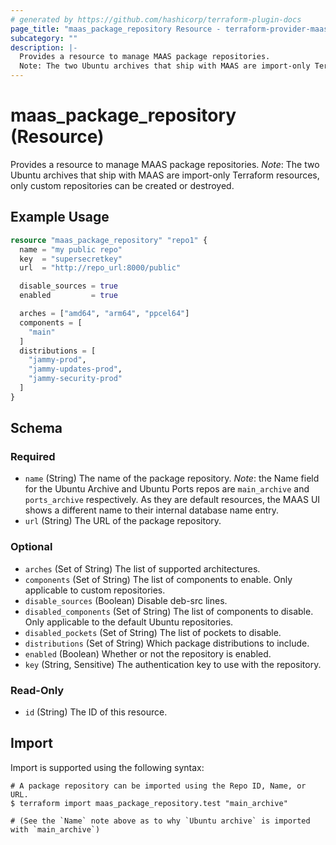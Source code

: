 ```yaml
---
# generated by https://github.com/hashicorp/terraform-plugin-docs
page_title: "maas_package_repository Resource - terraform-provider-maas"
subcategory: ""
description: |-
  Provides a resource to manage MAAS package repositories.
  Note: The two Ubuntu archives that ship with MAAS are import-only Terraform resources, only custom repositories can be created or destroyed.
---
```


# maas_package_repository (Resource)

Provides a resource to manage MAAS package repositories.
*Note*: The two Ubuntu archives that ship with MAAS are import-only Terraform resources, only custom repositories can be created or destroyed.

## Example Usage

```terraform
resource "maas_package_repository" "repo1" {
  name = "my public repo"
  key  = "supersecretkey"
  url  = "http://repo_url:8000/public"

  disable_sources = true
  enabled         = true

  arches = ["amd64", "arm64", "ppcel64"]
  components = [
    "main"
  ]
  distributions = [
    "jammy-prod",
    "jammy-updates-prod",
    "jammy-security-prod"
  ]
}
```

<!-- schema generated by tfplugindocs -->
## Schema

### Required

- `name` (String) The name of the package repository.
*Note*: the Name field for the Ubuntu Archive and Ubuntu Ports repos are `main_archive` and `ports_archive` respectively. As they are default resources, the MAAS UI shows a different name to their internal database name entry.
- `url` (String) The URL of the package repository.

### Optional

- `arches` (Set of String) The list of supported architectures.
- `components` (Set of String) The list of components to enable. Only applicable to custom repositories.
- `disable_sources` (Boolean) Disable deb-src lines.
- `disabled_components` (Set of String) The list of components to disable. Only applicable to the default Ubuntu repositories.
- `disabled_pockets` (Set of String) The list of pockets to disable.
- `distributions` (Set of String) Which package distributions to include.
- `enabled` (Boolean) Whether or not the repository is enabled.
- `key` (String, Sensitive) The authentication key to use with the repository.

### Read-Only

- `id` (String) The ID of this resource.

## Import

Import is supported using the following syntax:

```shell
# A package repository can be imported using the Repo ID, Name, or URL.
$ terraform import maas_package_repository.test "main_archive"

# (See the `Name` note above as to why `Ubuntu archive` is imported with `main_archive`)
```
